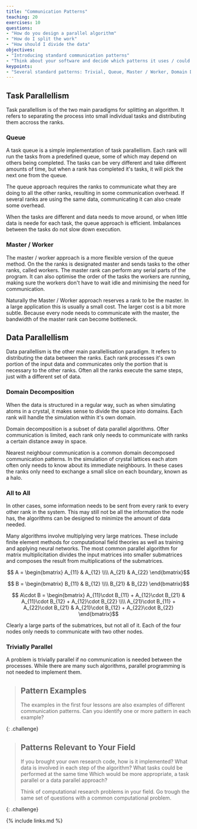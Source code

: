 ```yaml
---
title: "Communication Patterns"
teaching: 20
exercises: 10
questions:
- "How do you design a parallel algorithm"
- "How do I split the work"
- "How should I divide the data"
objectives:
- "Introducing standard communication patterns"
- "Think about your software and decide which patterns it uses / could use"
keypoints:
- "Several standard patterns: Trivial, Queue, Master / Worker, Domain Decomposition, All-to-All"
---
```


<script type="text/javascript" src="http://cdn.mathjax.org/mathjax/latest/MathJax.js?config=TeX-AMS-MML_HTMLorMML"></script>

## Task Parallellism

Task parallellism is of the two main paradigms for splitting an algorithm.
It refers to separating the process into small individual tasks and distributing
them accross the ranks.

### Queue

A task queue is a simple implementation of task parallellism.
Each rank will run the tasks from a predefined queue, some of which
may depend on others being completed.
The tasks can be very different and take different amounts of time,
but when a rank has completed it's tasks, it will pick the next one
from the queue.

The queue approach requires the ranks to communicate what they are doing to
all the other ranks, resulting in some communication overhead.
If several ranks are using the same data, communicating it can also create
some overhead.

When the tasks are different and data needs to move around, or when little data
is neede for each task, the queue approach is efficient. Imbalances between the
tasks do not slow down execution.

### Master / Worker

The master / worker approach is a more flexible version of the queue method.
On the the ranks is designated master and sends tasks to the other ranks,
called workers.
The master rank can perform any serial parts of the program.
It can also optimise the order of the tasks the workers are running, making sure
the workers don't have to wait idle and minimising the need for communication.

Naturally the Master / Worker approach reserves a rank to be the master.
In a large application this is usually a small cost.
The larger cost is a bit more subtle. Because every node needs to communicate with
the master, the bandwidth of the master rank can become bottleneck.


## Data Parallellism

Data parallellism is the other main parallellisation paradigm. It refers to distributing
the data between the ranks. Each rank processes it's own portion of the input data and
communicates only the portion that is necessary to the other ranks.
Often all the ranks execute the same steps, just with a different set of data.

### Domain Decomposition

When the data is structured in a regular way, such as when
simulating atoms in a crystal, it makes sense to divide the space
into domains. Each rank will handle the simulation within it's
own domain.

Domain decomposition is a subset of data parallel algorithms.
Ofter communication is limited, each rank only needs to communicate with ranks a certain distance away in space.

Nearest neighbour communication is a common domain decomposed communication patterns.
In the simulation of crystal lattices each atom often only needs to
know about its immediate neighbours.
In these cases the ranks only need to exchange a small slice on each
boundary, known as a halo.


### All to All

In other cases, some information needs to be sent from every rank to every other rank
in the system.
This may still not be all the information the node has,
the algorithms can be designed to minimize the amount of data needed.

Many algorithms involve multiplying very large matrices.
These include finite element methods for computational field theories as well as
training and applying neural networks.
The most common parallel algorithm for matrix multiplicitation divides
the input matrices into smaller submatrices and composes the result from
multiplications of the submatrices.

$$ A = \begin{bmatrix} A_{11} & A_{12} \\\\ A_{21} & A_{22} \end{bmatrix}$$

$$ B = \begin{bmatrix} B_{11} & B_{12} \\\\ B_{21} & B_{22} \end{bmatrix}$$

$$ A\cdot B = \begin{bmatrix} A_{11}\cdot B_{11} + A_{12}\cdot B_{21} & A_{11}\cdot B_{12} + A_{12}\cdot B_{22} \\\\  A_{21}\cdot B_{11} + A_{22}\cdot B_{21} & A_{21}\cdot B_{12} + A_{22}\cdot B_{22} \end{bmatrix}$$

Clearly a large parts of the submatrices, but not all of it.
Each of the four nodes only needs to communicate with two other nodes.


### Trivially Parallel

A problem is trivially parallel if no communication is needed between the processes.
While there are many such algorithms, parallel programming is not needed to implement them.


> ## Pattern Examples
>
> The examples in the first four lessons are also examples of different communication
> patterns. Can you identify one or more pattern in each example?
>
{: .challenge}


> ## Patterns Relevant to Your Field
>
> If you brought your own research code, how is it implemented?
> What data is involved in each step of the algorithm?
> What tasks could be performed at the same time
> Which would be more appropriate, a task parallel or a data parallel approach?
> 
>
> Think of computational research problems in your field.
> Go trough the same set of questions with a common
> computational problem.
>
{: .challenge}


{% include links.md %}

